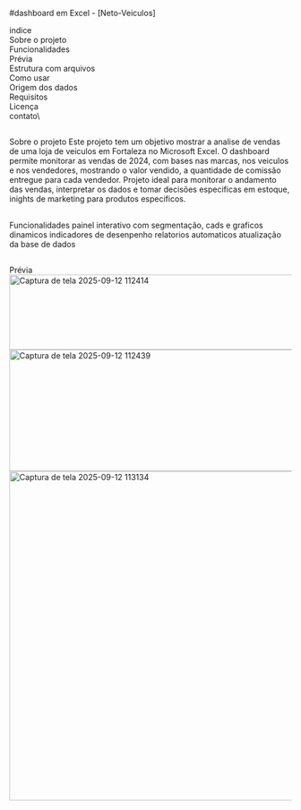 #dashboard em Excel - [Neto-Veiculos]

indice\
Sobre o projeto\
Funcionalidades\
Prévia\
Estrutura com arquivos\
Como usar\
Origem dos dados\
Requisitos\
Licença\
contato\
##
Sobre o projeto
Este projeto tem um objetivo mostrar a analise de vendas de uma loja de veiculos em Fortaleza no Microsoft Excel. O dashboard permite monitorar as vendas de 2024, com bases nas marcas, nos veiculos e nos vendedores, mostrando o valor vendido, a quantidade de comissão entregue para cada vendedor.
Projeto ideal para monitorar o andamento das vendas, interpretar os dados e tomar decisões especificas em estoque, inights de marketing para produtos especificos.
##
Funcionalidades
painel interativo com segmentação, cads e graficos dinamicos 
indicadores de desenpenho
relatorios automaticos
atualização da base de dados
##
Prévia
<img width="637" height="134" alt="Captura de tela 2025-09-12 112414" src="https://github.com/user-attachments/assets/8b3e15be-a75e-4789-a55d-42af1607c0ed" />
<img width="645" height="217" alt="Captura de tela 2025-09-12 112439" src="https://github.com/user-attachments/assets/bb25f923-6445-4196-99e6-e4a037a55846" />
<img width="940" height="588" alt="Captura de tela 2025-09-12 113134" src="https://github.com/user-attachments/assets/5842ed7a-20a4-4c92-b04c-2f753ff0f466" />

 
